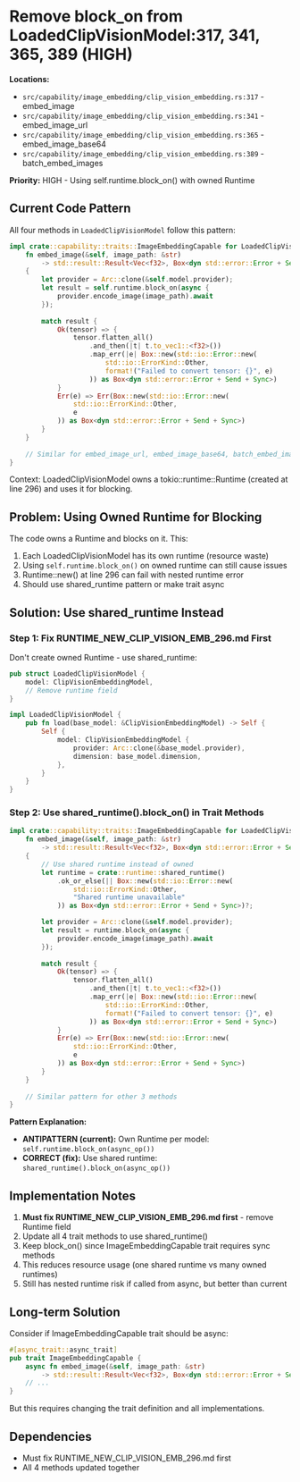 # Remove block_on from LoadedClipVisionModel:317, 341, 365, 389 (HIGH)

**Locations:**
- `src/capability/image_embedding/clip_vision_embedding.rs:317` - embed_image
- `src/capability/image_embedding/clip_vision_embedding.rs:341` - embed_image_url
- `src/capability/image_embedding/clip_vision_embedding.rs:365` - embed_image_base64
- `src/capability/image_embedding/clip_vision_embedding.rs:389` - batch_embed_images

**Priority:** HIGH - Using self.runtime.block_on() with owned Runtime

## Current Code Pattern

All four methods in `LoadedClipVisionModel` follow this pattern:

```rust
impl crate::capability::traits::ImageEmbeddingCapable for LoadedClipVisionModel {
    fn embed_image(&self, image_path: &str) 
        -> std::result::Result<Vec<f32>, Box<dyn std::error::Error + Send + Sync>> 
    {
        let provider = Arc::clone(&self.model.provider);
        let result = self.runtime.block_on(async {
            provider.encode_image(image_path).await
        });
        
        match result {
            Ok(tensor) => {
                tensor.flatten_all()
                    .and_then(|t| t.to_vec1::<f32>())
                    .map_err(|e| Box::new(std::io::Error::new(
                        std::io::ErrorKind::Other,
                        format!("Failed to convert tensor: {}", e)
                    )) as Box<dyn std::error::Error + Send + Sync>)
            }
            Err(e) => Err(Box::new(std::io::Error::new(
                std::io::ErrorKind::Other,
                e
            )) as Box<dyn std::error::Error + Send + Sync>)
        }
    }
    
    // Similar for embed_image_url, embed_image_base64, batch_embed_images
}
```

Context: LoadedClipVisionModel owns a tokio::runtime::Runtime (created at line 296) and uses it for blocking.

## Problem: Using Owned Runtime for Blocking

The code owns a Runtime and blocks on it. This:
1. Each LoadedClipVisionModel has its own runtime (resource waste)
2. Using `self.runtime.block_on()` on owned runtime can still cause issues
3. Runtime::new() at line 296 can fail with nested runtime error
4. Should use shared_runtime pattern or make trait async

## Solution: Use shared_runtime Instead

### Step 1: Fix RUNTIME_NEW_CLIP_VISION_EMB_296.md First

Don't create owned Runtime - use shared_runtime:

```rust
pub struct LoadedClipVisionModel {
    model: ClipVisionEmbeddingModel,
    // Remove runtime field
}

impl LoadedClipVisionModel {
    pub fn load(base_model: &ClipVisionEmbeddingModel) -> Self {
        Self {
            model: ClipVisionEmbeddingModel {
                provider: Arc::clone(&base_model.provider),
                dimension: base_model.dimension,
            },
        }
    }
}
```

### Step 2: Use shared_runtime().block_on() in Trait Methods

```rust
impl crate::capability::traits::ImageEmbeddingCapable for LoadedClipVisionModel {
    fn embed_image(&self, image_path: &str) 
        -> std::result::Result<Vec<f32>, Box<dyn std::error::Error + Send + Sync>> 
    {
        // Use shared runtime instead of owned
        let runtime = crate::runtime::shared_runtime()
            .ok_or_else(|| Box::new(std::io::Error::new(
                std::io::ErrorKind::Other,
                "Shared runtime unavailable"
            )) as Box<dyn std::error::Error + Send + Sync>)?;

        let provider = Arc::clone(&self.model.provider);
        let result = runtime.block_on(async {
            provider.encode_image(image_path).await
        });
        
        match result {
            Ok(tensor) => {
                tensor.flatten_all()
                    .and_then(|t| t.to_vec1::<f32>())
                    .map_err(|e| Box::new(std::io::Error::new(
                        std::io::ErrorKind::Other,
                        format!("Failed to convert tensor: {}", e)
                    )) as Box<dyn std::error::Error + Send + Sync>)
            }
            Err(e) => Err(Box::new(std::io::Error::new(
                std::io::ErrorKind::Other,
                e
            )) as Box<dyn std::error::Error + Send + Sync>)
        }
    }
    
    // Similar pattern for other 3 methods
}
```

**Pattern Explanation:**
- **ANTIPATTERN (current):** Own Runtime per model: `self.runtime.block_on(async_op())`
- **CORRECT (fix):** Use shared runtime: `shared_runtime().block_on(async_op())`

## Implementation Notes

1. **Must fix RUNTIME_NEW_CLIP_VISION_EMB_296.md first** - remove Runtime field
2. Update all 4 trait methods to use shared_runtime()
3. Keep block_on() since ImageEmbeddingCapable trait requires sync methods
4. This reduces resource usage (one shared runtime vs many owned runtimes)
5. Still has nested runtime risk if called from async, but better than current

## Long-term Solution

Consider if ImageEmbeddingCapable trait should be async:

```rust
#[async_trait::async_trait]
pub trait ImageEmbeddingCapable {
    async fn embed_image(&self, image_path: &str) 
        -> std::result::Result<Vec<f32>, Box<dyn std::error::Error + Send + Sync>>;
    // ...
}
```

But this requires changing the trait definition and all implementations.

## Dependencies

- Must fix RUNTIME_NEW_CLIP_VISION_EMB_296.md first
- All 4 methods updated together
